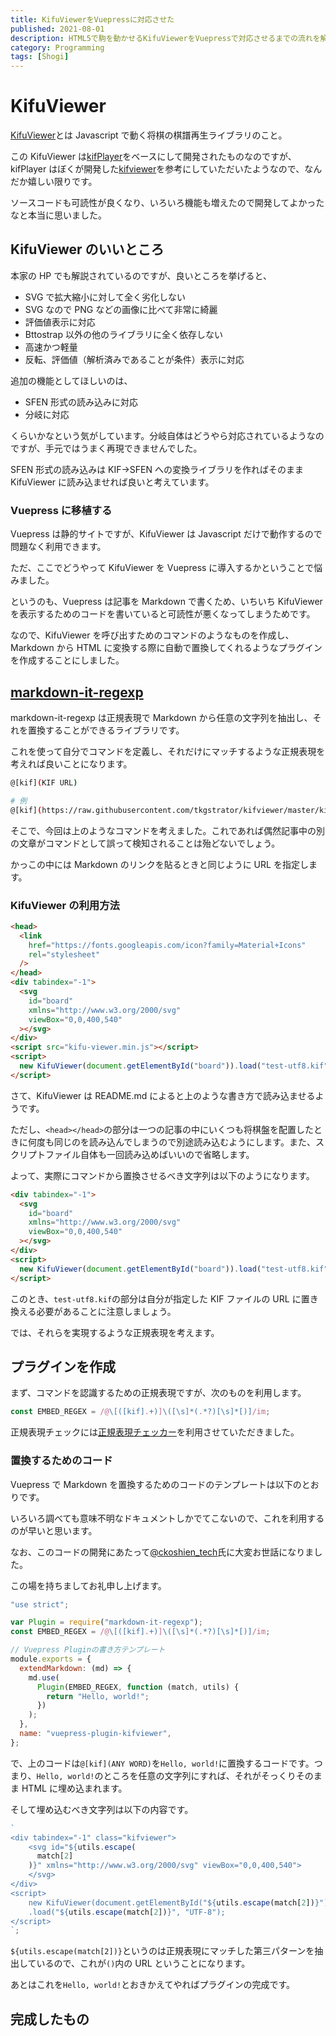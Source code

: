 ```yaml
---
title: KifuViewerをVuepressに対応させた
published: 2021-08-01
description: HTML5で駒を動かせるKifuViewerをVuepressで対応させるまでの流れを解説
category: Programming
tags: [Shogi]
---
```


# KifuViewer

[KifuViewer](https://marmooo.github.io/kifu-viewer/)とは Javascript で動く将棋の棋譜再生ライブラリのこと。

この KifuViewer は[kifPlayer](https://shogi-study.com/%E3%83%96%E3%83%A9%E3%82%A6%E3%82%B6%E6%A3%8B%E8%AD%9C%E5%86%8D%E7%94%9F%E3%83%84%E3%83%BC%E3%83%AB%E3%80%8Ckifplayer%E3%80%8D/)をベースにして開発されたものなのですが、kifPlayer はぼくが開発した[kifviewer](https://github.com/tkgstrator/kifviewer)を参考にしていただいたようなので、なんだか嬉しい限りです。

ソースコードも可読性が良くなり、いろいろ機能も増えたので開発してよかったなと本当に思いました。

## KifuViewer のいいところ

本家の HP でも解説されているのですが、良いところを挙げると、

- SVG で拡大縮小に対して全く劣化しない
- SVG なので PNG などの画像に比べて非常に綺麗
- 評価値表示に対応
- Bttostrap 以外の他のライブラリに全く依存しない
- 高速かつ軽量
- 反転、評価値（解析済みであることが条件）表示に対応

追加の機能としてほしいのは、

- SFEN 形式の読み込みに対応
- 分岐に対応

くらいかなという気がしています。分岐自体はどうやら対応されているようなのですが、手元ではうまく再現できませんでした。

SFEN 形式の読み込みは KIF→SFEN への変換ライブラリを作ればそのまま KifuViewer に読み込ませれば良いと考えています。

### Vuepress に移植する

Vuepress は静的サイトですが、KifuViewer は Javascript だけで動作するので問題なく利用できます。

ただ、ここでどうやって KifuViewer を Vuepress に導入するかということで悩みました。

というのも、Vuepress は記事を Markdown で書くため、いちいち KifuViewer を表示するためのコードを書いていると可読性が悪くなってしまうためです。

なので、KifuViewer を呼び出すためのコマンドのようなものを作成し、Markdown から HTML に変換する際に自動で置換してくれるようなプラグインを作成することにしました。

## [markdown-it-regexp](https://github.com/rlidwka/markdown-it-regexp)

markdown-it-regexp は正規表現で Markdown から任意の文字列を抽出し、それを置換することができるライブラリです。

これを使って自分でコマンドを定義し、それだけにマッチするような正規表現を考えれば良いことになります。

```sh
@[kif](KIF URL)

# 例
@[kif](https://raw.githubusercontent.com/tkgstrator/kifviewer/master/kif/ryu3001.kif)
```

そこで、今回は上のようなコマンドを考えました。これであれば偶然記事中の別の文章がコマンドとして誤って検知されることは殆どないでしょう。

かっこの中には Markdown のリンクを貼るときと同じように URL を指定します。

### KifuViewer の利用方法

```html
<head>
  <link
    href="https://fonts.googleapis.com/icon?family=Material+Icons"
    rel="stylesheet"
  />
</head>
<div tabindex="-1">
  <svg
    id="board"
    xmlns="http://www.w3.org/2000/svg"
    viewBox="0,0,400,540"
  ></svg>
</div>
<script src="kifu-viewer.min.js"></script>
<script>
  new KifuViewer(document.getElementById("board")).load("test-utf8.kif");
</script>
```

さて、KifuViewer は README.md によると上のような書き方で読み込ませるようです。

ただし、`<head></head>`の部分は一つの記事の中にいくつも将棋盤を配置したときに何度も同じのを読み込んでしまうので別途読み込むようにします。また、スクリプトファイル自体も一回読み込めばいいので省略します。

よって、実際にコマンドから置換させるべき文字列は以下のようになります。

```html
<div tabindex="-1">
  <svg
    id="board"
    xmlns="http://www.w3.org/2000/svg"
    viewBox="0,0,400,540"
  ></svg>
</div>
<script>
  new KifuViewer(document.getElementById("board")).load("test-utf8.kif");
</script>
```

このとき、`test-utf8.kif`の部分は自分が指定した KIF ファイルの URL に置き換える必要があることに注意しましょう。

では、それらを実現するような正規表現を考えます。

## プラグインを作成

まず、コマンドを認識するための正規表現ですが、次のものを利用します。

```js
const EMBED_REGEX = /@\[([kif].+)]\([\s]*(.*?)[\s]*[)]/im;
```

正規表現チェックには[正規表現チェッカー](https://www-creators.com/tool/regex-checker)を利用させていただきました。

### 置換するためのコード

Vuepress で Markdown を置換するためのコードのテンプレートは以下のとおりです。

いろいろ調べても意味不明なドキュメントしかでてこないので、これを利用するのが早いと思います。

なお、このコードの開発にあたって[@ckoshien_tech](https://twitter.com/ckoshien_tech)氏に大変お世話になりました。

この場を持ちましてお礼申し上げます。

```js
"use strict";

var Plugin = require("markdown-it-regexp");
const EMBED_REGEX = /@\[([kif].+)]\([\s]*(.*?)[\s]*[)]/im;

// Vuepress Pluginの書き方テンプレート
module.exports = {
  extendMarkdown: (md) => {
    md.use(
      Plugin(EMBED_REGEX, function (match, utils) {
        return "Hello, world!";
      })
    );
  },
  name: "vuepress-plugin-kifviewer",
};
```

で、上のコードは`@[kif](ANY WORD)`を`Hello, world!`に置換するコードです。つまり、`Hello, world!`のところを任意の文字列にすれば、それがそっくりそのまま HTML に埋め込まれます。

そして埋め込むべき文字列は以下の内容です。

```js
`
<div tabindex="-1" class="kifviewer">
    <svg id="${utils.escape(
      match[2]
    )}" xmlns="http://www.w3.org/2000/svg" viewBox="0,0,400,540">
    </svg>
</div>
<script>
    new KifuViewer(document.getElementById("${utils.escape(match[2])}"))
    .load("${utils.escape(match[2])}", "UTF-8");
</script>
`;
```

`${utils.escape(match[2])}`というのは正規表現にマッチした第三パターンを抽出しているので、これが`()`内の URL ということになります。

あとはこれを`Hello, world!`とおきかえてやればプラグインの完成です。

## 完成したもの

###


